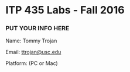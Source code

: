 # ITP 435 Labs - Fall 2016 #

### PUT YOUR INFO HERE ###
Name: Tommy Trojan

Email: ttrojan@usc.edu

Platform: (PC or Mac)